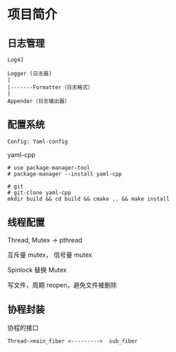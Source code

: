 # 项目简介

## 日志管理

``` text
Log4J

Logger (日志器)
|
|-------Formatter（日志格式）
|
Appender（日志输出器）
```


## 配置系统

``` text
Config: Yaml-config
```

yaml-cpp

``` shell
# use package-manager-tool
# package-manager --install yaml-cpp

# git
# git-clone yaml-cpp
mkdir build && cd build && cmake .. && make install
```

## 线程配置

Thread, Mutex -> pthread

互斥量 mutex， 信号量 mutex

Spinlock 替换 Mutex

写文件，周期 reopen，避免文件被删除


## 协程封装

协程的接口

```
Thread->main_fiber <--------->  sub_fiber
```

